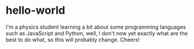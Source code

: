 # hello-world
I'm a physics student learning a bit about some programming languages such as JavaScript and Python, well, I don't now yet exactly what are the best to do what, so this will probably change.
Cheers!
